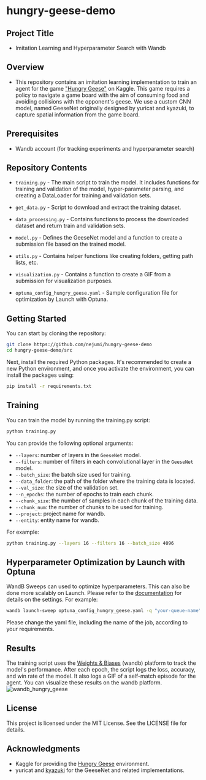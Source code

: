 # hungry-geese-demo
## Project Title
- Imitation Learning and Hyperparameter Search with Wandb

## Overview
- This repository contains an imitation learning implementation to train an agent for the game ["Hungry Geese"](https://www.kaggle.com/c/hungry-geese) on Kaggle. This game requires a policy to navigate a game board with the aim of consuming food and avoiding collisions with the opponent's geese. We use a custom CNN model, named GeeseNet originally designed by yuricat and kyazuki, to capture spatial information from the game board.

## Prerequisites
- Wandb account (for tracking experiments and hyperparameter search)

## Repository Contents
- `training.py` - The main script to train the model. It includes functions for training and validation of the model, hyper-parameter parsing, and creating a DataLoader for training and validation sets.

- `get_data.py` - Script to download and extract the training dataset.

- `data_processing.py` - Contains functions to process the downloaded dataset and return train and validation sets.

- `model.py` - Defines the GeeseNet model and a function to create a submission file based on the trained model.

- `utils.py` - Contains helper functions like creating folders, getting path lists, etc.

- `visualization.py` - Contains a function to create a GIF from a submission for visualization purposes.

- `optuna_config_hungry_geese.yaml` - Sample configuration file for optimization by Launch with Optuna.

## Getting Started
You can start by cloning the repository:

```bash
git clone https://github.com/nejumi/hungry-geese-demo
cd hungry-geese-demo/src
```

Next, install the required Python packages. It's recommended to create a new Python environment, and once you activate the environment, you can install the packages using:

```bash
pip install -r requirements.txt
```

## Training
You can train the model by running the training.py script:

```bash
python training.py
```

You can provide the following optional arguments:

- `--layers`: number of layers in the `GeeseNet` model.
- `--filters`: number of filters in each convolutional layer in the `GeeseNet` model.
- `--batch_size`: the batch size used for training.
- `--data_folder`: the path of the folder where the training data is located.
- `--val_size`: the size of the validation set.
- `--n_epochs`: the number of epochs to train each chunk.
- `--chunk_size`: the number of samples in each chunk of the training data.
- `--chunk_num`: the number of chunks to be used for training.
- `--project`: project name for wandb.
- `--entity`: entity name for wandb.

For example:

```bash
python training.py --layers 16 --filters 16 --batch_size 4096
```

## Hyperparameter Optimization by Launch with Optuna
WandB Sweeps can used to optimize hyperparameters. This can also be done more scalably on Launch. Please refer to the [documentation](https://docs.wandb.ai/guides/launch/sweeps-on-launch) for details on the settings.
For example:

```bash
wandb launch-sweep optuna_config_hungry_geese.yaml -q "your-queue-name" -p your-project-name -e your-entity-name
```
Please change the yaml file, including the name of the job, according to your requirements.

## Results
The training script uses the [Weights & Biases](https://wandb.ai/site) (wandb) platform to track the model's performance. After each epoch, the script logs the loss, accuracy, and win rate of the model. It also logs a GIF of a self-match episode for the agent. You can visualize these results on the wandb platform.
![wandb_hungry_geese](https://github.com/nejumi/hungry-geese-demo/assets/24971026/a12deca1-9601-429d-b956-44917a138510)

## License
This project is licensed under the MIT License. See the LICENSE file for details.

## Acknowledgments
- Kaggle for providing the [Hungry Geese](https://www.kaggle.com/c/hungry-geese) environment.
- yuricat and [kyazuki](https://www.kaggle.com/kyazuki) for the GeeseNet and related implementations.

